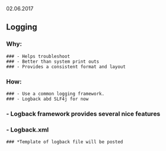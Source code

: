 02.06.2017
## Logging
  ### Why:
    ### - Helps troubleshoot
    ### - Better than system print outs
    ### - Provides a consistent format and layout
  ### How:
    ### - Use a common logging framework.
    ### - Logback abd SLF4j for now
### - Logback framework provides several nice features
  ### - Logback.xml
    ### *Template of logback file will be posted
